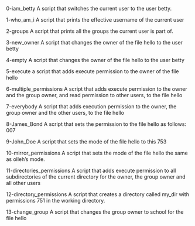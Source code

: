0-iam_betty
A script that switches the current user to the user betty.

1-who_am_i
A script that prints the effective username of the current user

2-groups
A script that prints all the groups the current user is part of.

3-new_owner
A script that changes the owner of the file hello to the user betty

4-empty
A script that changes the owner of the file hello to the user betty

5-execute
a script that adds execute permission to the owner of the file hello

6-multiple_permissions
A script that adds execute permission to the owner and the group owner,
and read permission to other users, to the file hello

7-everybody
A script that adds execution permission to the owner,
the group owner and the other users, to the file hello

8-James_Bond
A script that sets the permission to the file hello as follows: 007

9-John_Doe
A script that sets the mode of the file hello to this 753

10-mirror_permissions
A script that sets the mode of the file hello the same as olleh’s mode.

11-directories_permissions
A script that adds execute permission to all subdirectories of the current directory for the owner,
the group owner and all other users

12-directory_permissions
A script that creates a directory called my_dir with permissions 751 in the working directory.

13-change_group
A script that changes the group owner to school for the file hello
